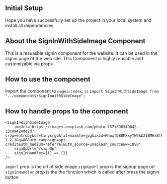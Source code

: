 ## Initial Setup

Hope you have successfully set up the project in your local system and install all dependencies

## About the SignInWithSideImage Component

This is a resuasble signin component for the website. It can be used in the signin page of the web site. This Component is highly reusable and customizable via props

## How to use the component

Import the component to `pages/index.js`
`import SignInWithSideImage from "../components/SignInWithSideImage";`

## How to handle props to the component

```
<SignInWithSideImage
    imgUrl="https://images.unsplash.com/photo-1571896349842-33c89424de2d?crop=entropy&cs=tinysrgb&fit=max&fm=jpg&ixid=MnwxfDB8MXxyYW5kb218MHx8fHx8fHx8MTY0NjI3OTM5NQ&ixlib=rb-1.2.1&q=80&utm_campaign=api-credit&utm_medium=referral&utm_source=unsplash_source&w=1080"
    signUpUrl="/signUp"
    signInHandler={() => {}}
/>
```

`imgUrl` prop is the url of side image
`signUpUrl` prop is the signup page url
`signInHandler` prop is the the function which is called after press the signin button
